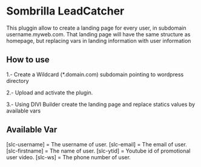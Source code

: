 # Sombrilla LeadCatcher
This pluggin allow to create a landing page for every user, in subdomain username.myweb.com. That landing page will have the same structure as homepage, but replacing vars in landing information with user information

## How to use
1.- Create a Wildcard (*.domain.com) subdomain pointing to wordpress directory 

2.- Upload and activate the plugin.

3.- Using DIVI Builder create the landing page and replace statics values by available vars

## Available Var
[slc-username] = The username of user.
[slc-email] = The email of user.
[slc-firstname] = The name of user.
[slc-ytid] = Youtube id of promotional user video.
[slc-ws] = The phone number of user.
